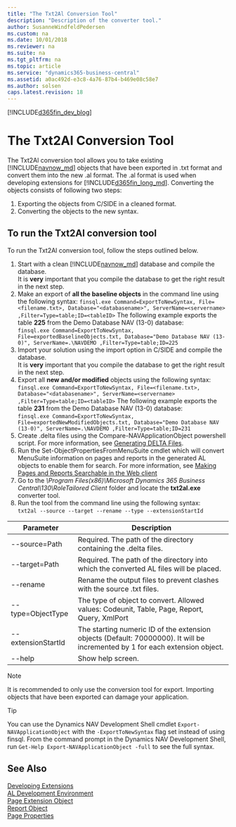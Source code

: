 ```yaml
---
title: "The Txt2Al Conversion Tool"
description: "Description of the converter tool."
author: SusanneWindfeldPedersen
ms.custom: na
ms.date: 10/01/2018
ms.reviewer: na
ms.suite: na
ms.tgt_pltfrm: na
ms.topic: article
ms.service: "dynamics365-business-central"
ms.assetid: a0ac492d-e3c8-4a76-87b4-b469e08c58e7
ms.author: solsen
caps.latest.revision: 18
---
```


[!INCLUDE[d365fin_dev_blog](includes/d365fin_dev_blog.md)]

# The Txt2Al Conversion Tool
The Txt2Al conversion tool allows you to take existing [!INCLUDE[navnow_md](includes/navnow_md.md)] objects that have been exported in .txt format and convert them into the new .al format. The .al format is used when developing extensions for [!INCLUDE[d365fin_long_md](includes/d365fin_long_md.md)]. Converting the objects consists of following two steps:

1. Exporting the objects from C/SIDE in a cleaned format.
2. Converting the objects to the new syntax.

## To run the Txt2Al conversion tool
To run the Txt2Al conversion tool, follow the steps outlined below.

1. Start with a clean [!INCLUDE[navnow_md](includes/navnow_md.md)] database and compile the database.  
It is **very** important that you compile the database to get the right result in the next step.
2. Make an export of **all the baseline objects** in the command line using the following syntax:
```finsql.exe Command=ExportToNewSyntax, File=<filename.txt>, Database="<databasename>", ServerName=<servername> ,Filter=Type=table;ID=<tableID>``` The following example exports the table **225** from the Demo Database NAV (13-0) database:  
  ```finsql.exe Command=ExportToNewSyntax, File=exportedBaselineObjects.txt, Database="Demo Database NAV (13-0)", ServerName=.\NAVDEMO ,Filter=Type=table;ID=225```
3. Import your solution using the import option in C/SIDE and compile the database.  
It is **very** important that you compile the database to get the right result in the next step.
4. Export all **new and/or modified** objects using the following syntax:
```finsql.exe Command=ExportToNewSyntax, File=<filename.txt>, Database="<databasename>", ServerName=<servername> ,Filter=Type=table;ID=<tableID>``` The following example exports the table **231** from the Demo Database NAV (13-0) database:  
  ```finsql.exe Command=ExportToNewSyntax, File=exportedNewModifiedObjects.txt, Database="Demo Database NAV (13-0)", ServerName=.\NAVDEMO ,Filter=Type=table;ID=231```
5. Create .delta files using the Compare-NAVApplicationObject powershell script. For more information, see [Generating DELTA Files](devenv-generating-delta-files.md).
6. Run the Set-ObjectPropertiesFromMenuSuite cmdlet which will convert MenuSuite information on pages and reports in the generated AL objects to enable them for search. For more information, see [Making Pages and Reports Searchable in the Web client](https://docs.microsoft.com/en-us/dynamics365/business-central/dev-itpro/upgrade/upgrade-pages-report-for-search)
7. Go to the *\Program Files(x86)\Microsoft Dynamics 365 Business Central\130\RoleTailored Client* folder and locate the **txt2al.exe** converter tool. 
8. Run the tool from the command line using the following syntax:  
```txt2al --source --target --rename --type --extensionStartId```

|Parameter   |Description|
|------------|-----------|
|--source=Path |Required. The path of the directory containing the .delta  files.|
|--target=Path |Required. The path of the directory into which the converted AL files will be placed.|
|--rename |Rename the output files to prevent clashes with the source .txt files.|
|--type=ObjectType |The type of object to convert. Allowed values: Codeunit, Table, Page, Report, Query, XmlPort|
|--extensionStartId |The starting numeric ID of the extension objects (Default: 70000000). It will be incremented by 1 for each extension object.|
|--help |Show help screen.|

> [!NOTE]  
> It is recommended to only use the conversion tool for export. Importing objects that have been exported can damage your application.

> [!TIP]  
> You can use the Dynamics NAV Development Shell cmdlet `Export-NAVApplicationObject` with the `-ExportToNewSyntax` flag set instead of using finsql. From the command prompt in the Dynamics NAV Development Shell, run `Get-Help Export-NAVApplicationObject -full` to see the full syntax.

## See Also
[Developing Extensions](devenv-dev-overview.md)  
[AL Development Environment](devenv-reference-overview.md)  
[Page Extension Object](devenv-page-ext-object.md)  
[Report Object](devenv-report-object.md)  
[Page Properties](properties/devenv-page-property-overview.md)